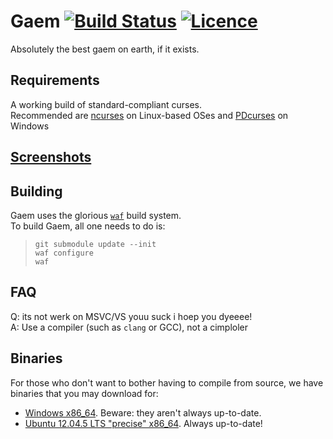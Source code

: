 # Gaem [![Build Status](https://travis-ci.org/Skorezore/Gaem.svg?branch=master)](https://travis-ci.org/Skorezore/Gaem) [![Licence](https://img.shields.io/badge/license-MIT-blue.svg?style=flat)](LICENSE)
Absolutely the best gaem on earth, if it exists.

## Requirements
A working build of standard-compliant curses.<br />
Recommended are [ncurses](http://bfy.tw/xfD) on Linux-based OSes and [PDcurses](http://bfy.tw/xfM) on Windows

## [Screenshots](http://imgur.com/a/AHjud)

## Building
Gaem uses the glorious [`waf`](https://github.com/waf-project/waf) build system.<br />
To build Gaem, all one needs to do is:
> `git submodule update --init`<br />
> `waf configure`<br />
> `waf`

## FAQ
Q: its not werk on MSVC/VS youu suck i hoep you dyeeee!  
A: Use a compiler (such as `clang` or GCC), not a cimploler

## Binaries
For those who don't want to bother having to compile from source, we have binaries that you may download for:
 * [Windows x86_64](https://www.dropbox.com/s/rqftmlpp3ez3hig/Gaem.exe?dl=1). Beware: they aren't always up-to-date.
 * [Ubuntu 12.04.5 LTS "precise" x86_64](https://www.dropbox.com/sh/3v8wry9vsocgcrc/AADseRZlthoGgK4ZXdvjgfvQa?dl=0). Always up-to-date!
